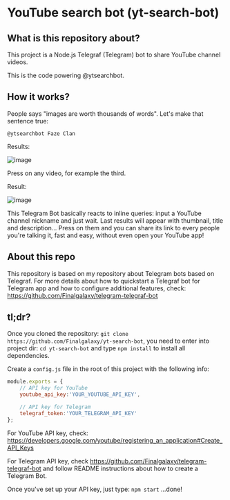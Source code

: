 # YouTube search bot (yt-search-bot)

## What is this repository about?
This project is a Node.js Telegraf (Telegram) bot to share YouTube channel videos.

This is the code powering @ytsearchbot.

## How it works?
People says "images are worth thousands of words". Let's make that sentence true:
```
@ytsearchbot Faze Clan
```
Results:

![image](http://i.imgur.com/I50nqyL.png)

Press on any video, for example the third.

Result:

![image](http://i.imgur.com/Jpf9oi1.png)

This Telegram Bot basically reacts to inline queries: input a YouTube channel nickname and just wait. Last results will appear with thumbnail, title and description... Press on them and you can share its link to every people you're talking it, fast and easy, without even open your YouTube app!

## About this repo
This repository is based on my repository about Telegram bots based on Telegraf. For more details about how to quickstart a Telegraf bot for Telegram app and how to configure additional features, check: https://github.com/Finalgalaxy/telegram-telegraf-bot

## tl;dr?
Once you cloned the repository: `git clone https://github.com/Finalgalaxy/yt-search-bot`,
you need to enter into project dir: `cd yt-search-bot`
and type `npm install` to install all dependencies.

Create a `config.js` file in the root of this project with the following info:
```javascript
module.exports = {
    // API key for YouTube
    youtube_api_key:'YOUR_YOUTUBE_API_KEY',

    // API key for Telegram
    telegraf_token:'YOUR_TELEGRAM_API_KEY'
};
```
For YouTube API key, check: https://developers.google.com/youtube/registering_an_application#Create_API_Keys

For Telegram API key, check https://github.com/Finalgalaxy/telegram-telegraf-bot and follow README instructions about how to create a Telegram Bot.

Once you've set up your API key, just type:
`npm start`
...done!